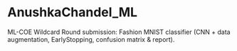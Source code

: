 # AnushkaChandel_ML
ML-COE Wildcard Round submission: Fashion MNIST classifier (CNN + data augmentation, EarlyStopping, confusion matrix &amp; report).
